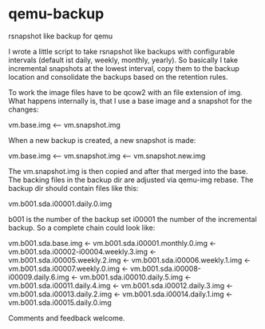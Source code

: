 # qemu-backup
rsnapshot like backup for qemu

I wrote a little script to take rsnapshot like backups with configurable
intervals (default ist daily, weekly, monthly, yearly). So basically I
take incremental snapshots at the lowest interval, copy them to the
backup location and consolidate the backups based on the retention rules.

To work the image files have to be qcow2 with an file extension of img.
What happens internally is, that I use a base image and a snapshot for
the changes:

vm.base.img <-- vm.snapshot.img

When a new backup is created, a new snapshot is made:

vm.base.img <-- vm.snapshot.img <-- vm.snapshot.new.img

The vm.snapshot.img is then copied and after that merged into the base.
The backing files in the backup dir are adjusted via qemu-img rebase.
The backup dir should contain files like this:

vm.b001.sda.i00001.daily.0.img

b001 is the number of the backup set i00001 the number of the
incremental backup. So a complete chain could look like:

vm.b001.sda.base.img
<- vm.b001.sda.i00001.monthly.0.img
<- vm.b001.sda.i00002-i00004.weekly.3.img
<- vm.b001.sda.i00005.weekly.2.img
<- vm.b001.sda.i00006.weekly.1.img
<- vm.b001.sda.i00007.weekly.0.img
<- vm.b001.sda.i00008-i00009.daily.6.img
<- vm.b001.sda.i00010.daily.5.img
<- vm.b001.sda.i00011.daily.4.img
<- vm.b001.sda.i00012.daily.3.img
<- vm.b001.sda.i00013.daily.2.img
<- vm.b001.sda.i00014.daily.1.img
<- vm.b001.sda.i00015.daily.0.img

Comments and feedback welcome.
